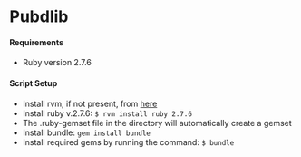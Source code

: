 # Pubdlib

#### Requirements
* Ruby version 2.7.6

#### Script Setup

* Install rvm, if not present, from [here](https://rvm.io/rvm/install)
* Install ruby v.2.7.6: `$ rvm install ruby 2.7.6`
* The .ruby-gemset file in the directory will automatically create a gemset
* Install bundle: `gem install bundle`
* Install required gems by running the command: `$ bundle`
